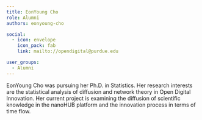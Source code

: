 ```yaml
---
title: EonYoung Cho
role: Alumni
authors: eonyoung-cho

social:
  - icon: envelope
    icon_pack: fab
    link: mailto://opendigital@purdue.edu

user_groups:
  - Alumni
---
```

EonYoung Cho was pursuing her Ph.D. in Statistics. Her research interests are the statistical analysis of diffusion and network theory in Open Digital Innovation. Her current project is examining the diffusion of scientific knowledge in the nanoHUB platform and the innovation process in terms of time flow.

